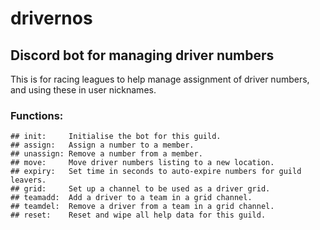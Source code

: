 # drivernos
## Discord bot for managing driver numbers

This is for racing leagues to help manage assignment of driver numbers, and using these in user nicknames.

### Functions:
```
## init:     Initialise the bot for this guild.
## assign:   Assign a number to a member.
## unassign: Remove a number from a member.
## move:     Move driver numbers listing to a new location.
## expiry:   Set time in seconds to auto-expire numbers for guild leavers.
## grid:     Set up a channel to be used as a driver grid.
## teamadd:  Add a driver to a team in a grid channel.
## teamdel:  Remove a driver from a team in a grid channel.
## reset:    Reset and wipe all help data for this guild.
```
